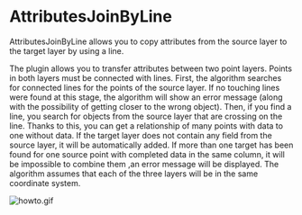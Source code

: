 # AttributesJoinByLine
AttributesJoinByLine allows you to copy attributes from the source layer to the target layer by using a line.


The plugin allows you to transfer attributes between two point layers. Points in both layers must be connected with lines. 
First, the algorithm searches for connected lines for the points of the source layer. If no touching lines were found at this stage, 
the algorithm will show an error message (along with the possibility of getting closer to the wrong object). Then, if you find a line, 
you search for objects from the source layer that are crossing on the line. Thanks to this, you can get a relationship of many points 
with data to one without data. If the target layer does not contain any field from the source layer, it will be automatically added. 
If more than one target has been found for one source point with completed data in the same column, it will be impossible to combine them 
,an error message will be displayed. The algorithm assumes that each of the three layers will be in the same coordinate system.

<img src="https://github.com/abocianowski/AttributesJoinByLine/blob/master/HowTo_gif/howto.gif?raw=true" alt="howto.gif">
